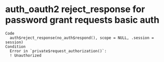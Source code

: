 # auth_oauth2 reject_response for password grant requests basic auth

    Code
      auth$reject_response(no_auth$respond(), scope = NULL, .session = session)
    Condition
      Error in `private$request_authorization()`:
      ! Unauthorized


